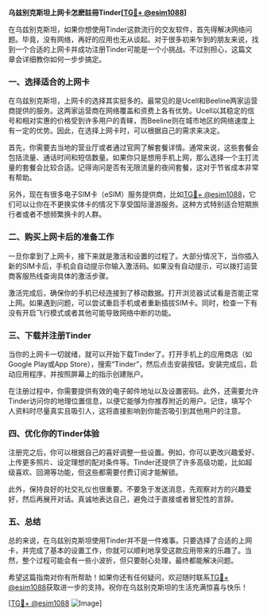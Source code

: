 **乌兹别克斯坦上网卡怎麽註冊Tinder[[TG💪+ @esim1088](https://t.me/s/esim1088)]**

在乌兹别克斯坦，如果你想使用Tinder这款流行的交友软件，首先得解决网络问题。毕竟，没有网络，再好的应用也无从谈起。对于很多初来乍到的朋友来说，找到一个合适的上网卡并成功注册Tinder可能是一个小挑战。不过别担心，这篇文章会详细教你如何一步步搞定。

### 一、选择适合的上网卡

在乌兹别克斯坦，上网卡的选择其实挺多的。最常见的是Ucell和Beeline两家运营商提供的服务。这两家运营商在网络覆盖和资费上各有优势。Ucell以其稳定的信号和相对实惠的价格受到许多用户的青睐，而Beeline则在城市地区的网络速度上有一定的优势。因此，在选择上网卡时，可以根据自己的需求来决定。

首先，你需要去当地的营业厅或者通过官网了解套餐详情。通常来说，这些套餐会包括流量、通话时间和短信数量。如果你只是想用手机上网，那么选择一个主打流量的套餐会比较合适。记得询问是否有无限流量的夜间套餐，这对于节省成本非常有帮助。

另外，现在有很多电子SIM卡（eSIM）服务提供商，比如[TG💪+ @esim1088](https://t.me/s/esim1088)，它们可以让你在不更换实体卡的情况下享受国际漫游服务。这种方式特别适合短期旅行者或者不想频繁换卡的人群。

### 二、购买上网卡后的准备工作

一旦你拿到了上网卡，接下来就是激活和设置的过程了。大部分情况下，当你插入新的SIM卡后，手机会自动提示你输入激活码。如果没有自动提示，可以拨打运营商客服热线查询具体的激活步骤。

激活完成后，确保你的手机已经连接到了移动数据。打开浏览器试试看是否能正常上网。如果遇到问题，可以尝试重启手机或者重新插拔SIM卡。同时，检查一下有没有开启飞行模式或者其他可能导致网络中断的功能。

### 三、下载并注册Tinder

当你的上网卡一切就绪，就可以开始下载Tinder了。打开手机上的应用商店（如Google Play或App Store），搜索“Tinder”，然后点击安装按钮。安装完成后，启动应用程序，并按照屏幕上的指示创建账户。

在注册过程中，你需要提供有效的电子邮件地址以及设置密码。此外，还需要允许Tinder访问你的地理位置信息，以便它能够为你推荐附近的用户。记住，填写个人资料时尽量真实且吸引人，这将直接影响到你能否吸引到其他用户的注意。

### 四、优化你的Tinder体验

注册完之后，你可以根据自己的喜好调整一些设置。例如，你可以更改兴趣爱好、上传更多照片、设定理想的配对条件等。Tinder还提供了许多高级功能，比如超级喜欢、回溯等功能，但这些都需要付费订阅才能解锁。

此外，保持良好的社交礼仪也很重要。不要急于发送消息，先观察对方的兴趣爱好，然后再展开对话。真诚地表达自己，避免过于直接或者冒犯性的言辞。

### 五、总结

总的来说，在乌兹别克斯坦使用Tinder并不是一件难事。只要选择了合适的上网卡，并完成了基本的设置工作，你就可以顺利地享受这款应用带来的乐趣了。当然，整个过程可能会有一些小波折，但只要耐心处理，最终都能解决问题。

希望这篇指南对你有所帮助！如果你还有任何疑问，欢迎随时联系[TG💪+ @esim1088](https://t.me/s/esim1088)获取进一步的支持。祝你在乌兹别克斯坦的生活充满惊喜与快乐！

[[TG💪+ @esim1088](https://t.me/s/esim1088) ![Image](https://i.postimg.cc/4NQfJmqS/Snipaste-2025-05-13-00-14-12.png)]